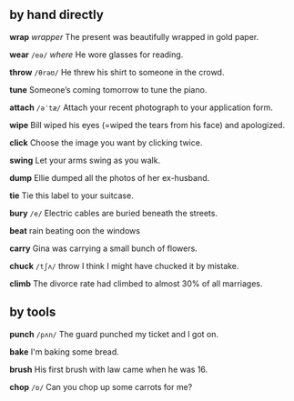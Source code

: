 ## by hand directly
**wrap** 
*wrapper*
The present was beautifully wrapped in gold paper.

**wear** 
`/eə/`
*where*
He wore glasses for reading.

**throw**
`/θrəʊ/` 
He threw his shirt to someone in the crowd.

**tune** 
Someone’s coming tomorrow to tune the piano.

**attach**
`/əˈtæ/`
Attach your recent photograph to your application form.

**wipe** 
Bill wiped his eyes (=wiped the tears from his face) and apologized.

**click**
Choose the image you want by clicking twice.

**swing** 
Let your arms swing as you walk.

**dump** 
Ellie dumped all the photos of her ex-husband.

**tie** 
Tie this label to your suitcase.

**bury**
`/e/`
Electric cables are buried beneath the streets.

**beat**
rain beating oon the windows

**carry**
Gina was carrying a small bunch of flowers.

**chuck**
`/tʃʌ/`
throw
I think I might have chucked it by mistake.

**climb**
The divorce rate had climbed to almost 30% of all marriages.

## by tools
**punch** 
`/pʌn/`
The guard punched my ticket and I got on.

**bake**
I'm baking some bread.

**brush**
His first brush with law came when he was 16.

**chop**
`/ɒ/`
Can you chop up some carrots for me?




